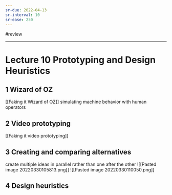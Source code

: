 ```yaml
---
sr-due: 2022-04-13
sr-interval: 10
sr-ease: 250
---
```

#review 

---
# Lecture 10 Prototyping and Design Heuristics

## 1 Wizard of OZ
[[Faking it Wizard of OZ]]
simulating machine behavior with human operators

## 2 Video prototyping
[[Faking it video prototyping]]

## 3 Creating and comparing alternatives
create multiple ideas in parallel rather than one after the other 
![[Pasted image 20220330105813.png]]
![[Pasted image 20220330110050.png]]

## 4 Design heuristics
